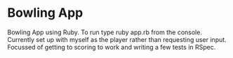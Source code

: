 Bowling App
===========

Bowling App using Ruby. To run type ruby app.rb from the console. Currently set up with myself as the player rather than requesting user input. Focussed of getting to scoring to work and writing a few tests in RSpec. 


